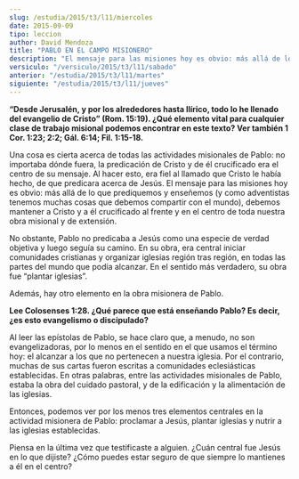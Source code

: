 ```yaml
---
slug: /estudia/2015/t3/l11/miercoles
date: 2015-09-09
tipo: leccion
author: David Mendoza
title: "PABLO EN EL CAMPO MISIONERO"
description: "El mensaje para las misiones hoy es obvio: más allá de lo que prediquemos y  enseñemos (y como adventistas tenemos muchas cosas que debemos compartir con  el mundo), debemos mantener a Cristo y a él crucificado al frente y en el  centro de toda nuestra obra misional y de e..."
versiculo: "/versiculo/2015/t3/l11/sabado"
anterior: "/estudia/2015/t3/l11/martes"
siguiente: "/estudia/2015/t3/l11/jueves"
---
```


**“Desde Jerusalén, y por los alrededores hasta Ilírico, todo lo he llenado del evangelio de Cristo” (Rom. 15:19). ¿Qué elemento vital para cualquier clase de trabajo misional podemos encontrar en este texto? Ver también 1 Cor. 1:23; 2:2; Gál. 6:14; Fil. 1:15-18.**

Una cosa es cierta acerca de todas las actividades misionales de Pablo: no importaba dónde fuera, la predicación de Cristo y de él crucificado era el centro de su mensaje. Al hacer esto, era fiel al llamado que Cristo le había hecho, de que predicara acerca de Jesús. El mensaje para las misiones hoy es obvio: más allá de lo que prediquemos y enseñemos (y como adventistas tenemos muchas cosas que debemos compartir con el mundo), debemos mantener a Cristo y a él crucificado al frente y en el centro de toda nuestra obra misional y de extensión.

No obstante, Pablo no predicaba a Jesús como una especie de verdad objetiva y luego seguía su camino. En su obra, era central iniciar comunidades cristianas y organizar iglesias región tras región, en todas las partes del mundo que podía alcanzar. En el sentido más verdadero, su obra fue “plantar iglesias”.

Además, hay otro elemento en la obra misionera de Pablo.

**Lee Colosenses 1:28. ¿Qué parece que está enseñando Pablo? Es decir, ¿es esto evangelismo o discipulado?**

Al leer las epístolas de Pablo, se hace claro que, a menudo, no son evangelizadoras, por lo menos en el sentido en el que usamos el término hoy: el alcanzar a los que no pertenecen a nuestra iglesia. Por el contrario, muchas de sus cartas fueron escritas a comunidades eclesiásticas establecidas. En otras palabras, entre las actividades misionales de Pablo, estaba la obra del cuidado pastoral, y de la edificación y la alimentación de las iglesias.

Entonces, podemos ver por los menos tres elementos centrales en la actividad misionera de Pablo: proclamar a Jesús, plantar iglesias y nutrir a las iglesias establecidas.

Piensa en la última vez que testificaste a alguien. ¿Cuán central fue Jesús en lo que dijiste? ¿Cómo puedes estar seguro de que siempre lo mantienes a él en el centro?
